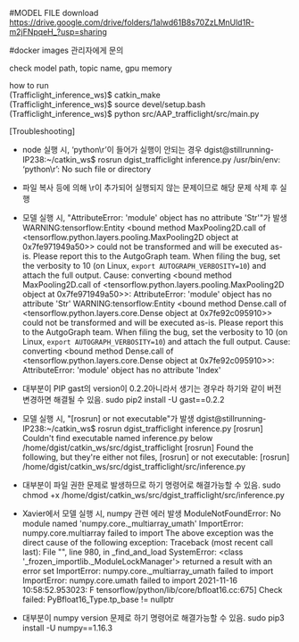 #MODEL FILE download   
https://drive.google.com/drive/folders/1alwd61B8s70ZzLMnUld1R-m2jFNpqeH_?usp=sharing   

#docker images
관리자에게 문의

check model path, topic name, gpu memory   

how to run    
(Trafficlight_inference_ws)$ catkin_make   
(Trafficlight_inference_ws)$ source devel/setup.bash   
(Trafficlight_inference_ws)$ python src/AAP_trafficlight/src/main.py   

[Troubleshooting]
 - node 실행 시, ‘python\r’이 들어가 실행이 안되는 경우
dgist@stillrunning-IP238:~/catkin_ws$ rosrun dgist_trafficlight inference.py
/usr/bin/env: ‘python\r’: No such file or directory
 * 파일 복사 등에 의해 \r이 추가되어 실행되지 않는 문제이므로 해당 문제 삭제 후 실행

 - 모델 실행 시, "AttributeError: 'module' object has no attribute 'Str'"가 발생
WARNING:tensorflow:Entity <bound method MaxPooling2D.call of <tensorflow.python.layers.pooling.MaxPooling2D object at 0x7fe971949a50>> could not be transformed and will be executed as-is. Please report this to the AutgoGraph team. When filing the bug, set the verbosity to 10 (on Linux, `export AUTOGRAPH_VERBOSITY=10`) and attach the full output. Cause: converting <bound method MaxPooling2D.call of <tensorflow.python.layers.pooling.MaxPooling2D object at 0x7fe971949a50>>: AttributeError: 'module' object has no attribute 'Str'
WARNING:tensorflow:Entity <bound method Dense.call of <tensorflow.python.layers.core.Dense object at 0x7fe92c095910>> could not be transformed and will be executed as-is. Please report this to the AutgoGraph team. When filing the bug, set the verbosity to 10 (on Linux, `export AUTOGRAPH_VERBOSITY=10`) and attach the full output. Cause: converting <bound method Dense.call of <tensorflow.python.layers.core.Dense object at 0x7fe92c095910>>: AttributeError: 'module' object has no attribute 'Index'
 * 대부분이 PIP gast의 version이 0.2.2아니라서 생기는 경우라 하기와 같이 버전 변경하면 해결될 수 있음.
 	sudo pip2 install -U gast==0.2.2

 - 모델 실행 시, "[rosrun] or not executable"가 발생
dgist@stillrunning-IP238:~/catkin_ws$ rosrun dgist_trafficlight inference.py
[rosrun] Couldn't find executable named inference.py below /home/dgist/catkin_ws/src/dgist_trafficlight
[rosrun] Found the following, but they're either not files,
[rosrun] or not executable:
[rosrun]   /home/dgist/catkin_ws/src/dgist_trafficlight/src/inference.py
 * 대부분이 파일 권한 문제로 발생하므로 하기 명령어로 해결가능할 수 있음.
    sudo chmod +x /home/dgist/catkin_ws/src/dgist_trafficlight/src/inference.py

 - Xavier에서 모델 실행 시, numpy 관련 에러 발생
ModuleNotFoundError: No module named 'numpy.core._multiarray_umath'
ImportError: numpy.core.multiarray failed to import
The above exception was the direct cause of the following exception:
Traceback (most recent call last):
  File "<frozen importlib._bootstrap>", line 980, in _find_and_load
SystemError: <class '_frozen_importlib._ModuleLockManager'> returned a result with an error set
ImportError: numpy.core._multiarray_umath failed to import
ImportError: numpy.core.umath failed to import
2021-11-16 10:58:52.953023: F tensorflow/python/lib/core/bfloat16.cc:675] Check failed: PyBfloat16_Type.tp_base != nullptr 
 * 대부분이 numpy version 문제로 하기 명령어로 해결가능할 수 있음.
      sudo pip3 install -U numpy==1.16.3
